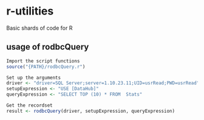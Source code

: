 # r-utilities
Basic shards of code for R

## usage of rodbcQuery
```r
Import the script functions
source("{PATH}/rodbcQuery.r")

Set up the arguments 
driver <- "driver=SQL Server;server=1.10.23.11;UID=usrRead;PWD=usrRead"
setupExpression <- "USE [DataHub]"
queryExpression <- "SELECT TOP (10) * FROM  Stats"

Get the recordset
result <- rodbcQuery(driver, setupExpression, queryExpression)
```
